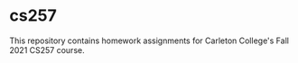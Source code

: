 # cs257
This repository contains homework assignments for Carleton College's Fall 2021 CS257 course.
